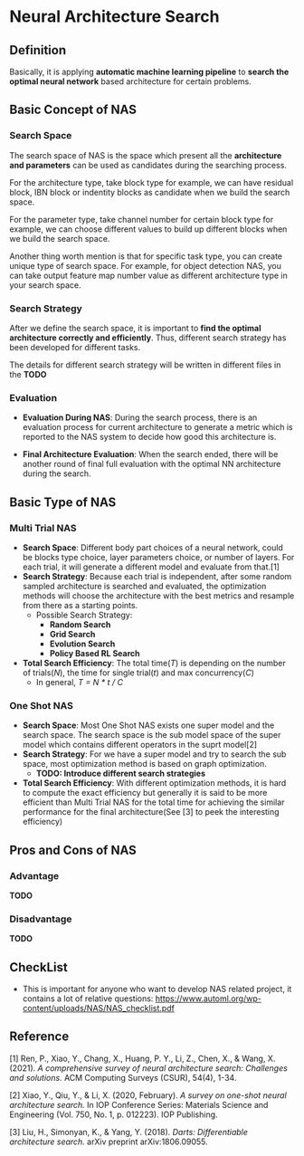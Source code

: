 # Neural Architecture Search

## Definition

Basically, it is applying **automatic machine learning pipeline** to **search the optimal neural network** based architecture for certain problems.

## Basic Concept of NAS
### Search Space

The search space of NAS is the space which present all the **architecture and parameters** can be used as candidates during the searching process. 

For the architecture type, take block type for example, we can have residual block, IBN block or indentity blocks as candidate when we build the search space.

For the parameter type, take channel number for certain block type for example, we can choose different values to build up different blocks when we build the search space.

Another thing worth mention is that for specific task type, you can create unique type of search space. For example, for object detection NAS, you can take output feature map number
value as different architecture type in your search space.

### Search Strategy

After we define the search space, it is important to **find the optimal architecture correctly and efficiently**. Thus, different search strategy has been developed for different tasks.

The details for different search strategy will be written in different files in the **TODO**

### Evaluation
- **Evaluation During NAS**: During the search process, there is an evaluation process for current architecture to generate a metric which is reported to the NAS system to decide how good this architecture is. 

- **Final Architecture Evaluation**: When the search ended, there will be another round of final full evaluation with the optimal NN architecture during the search. 

## Basic Type of NAS
### Multi Trial NAS
- **Search Space**: Different body part choices of a neural network, could be blocks type choice, layer parameters choice, or number of layers. For each trial, it will generate a different model and evaluate from that.[1]
- **Search Strategy**: Because each trial is independent, after some random sampled architecture is searched and evaluated, the optimization methods will choose the architecture with the best metrics and resample from there as a starting points.
  - Possible Search Strategy:
    - **Random Search**
    - **Grid Search**
    - **Evolution Search**
    - **Policy Based RL Search**
- **Total Search Efficiency**: The total time(*T*) is depending on the number of trials(*N*), the time for single trial(*t*) and max concurrency(*C*)
  - In general, *T = N * t / C*
### One Shot NAS
- **Search Space**: Most One Shot NAS exists one super model and the search space. The search space is the sub model space of the super model which contains different operators in the suprt model[2]
- **Search Strategy**: For we have a super model and try to search the sub space, most optimization method is based on graph optimization.
  - **TODO: Introduce different search strategies**
- **Total Search Efficiency**: With different optimization methods, it is hard to compute the exact efficiency but generally it is said to be more efficient than Multi Trial NAS for the total time for achieving the similar performance for the final architecture(See [3] to peek the interesting efficiency)
## Pros and Cons of NAS
### Advantage
**TODO**
### Disadvantage
**TODO**

## CheckList
- This is important for anyone who want to develop NAS related project, it contains a lot of relative questions: https://www.automl.org/wp-content/uploads/NAS/NAS_checklist.pdf
## Reference
[1] Ren, P., Xiao, Y., Chang, X., Huang, P. Y., Li, Z., Chen, X., & Wang, X. (2021). *A comprehensive survey of neural architecture search: Challenges and solutions.* ACM Computing Surveys (CSUR), 54(4), 1-34.

[2] Xiao, Y., Qiu, Y., & Li, X. (2020, February). *A survey on one-shot neural architecture search.* In IOP Conference Series: Materials Science and Engineering (Vol. 750, No. 1, p. 012223). IOP Publishing.

[3] Liu, H., Simonyan, K., & Yang, Y. (2018). *Darts: Differentiable architecture search.* arXiv preprint arXiv:1806.09055.
